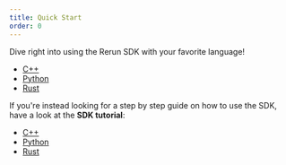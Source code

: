 ```yaml
---
title: Quick Start
order: 0
---
```


Dive right into using the Rerun SDK with your favorite language!

* [C++](./quick-start/cpp.md)
* [Python](./quick-start/python.md)
* [Rust](./quick-start/rust.md)

If you're instead looking for a step by step guide on how to use the SDK, have a look at the **SDK tutorial**:

* [C++](./tutorial/cpp.md)
* [Python](./tutorial/python.md)
* [Rust](./tutorial/rust.md)
